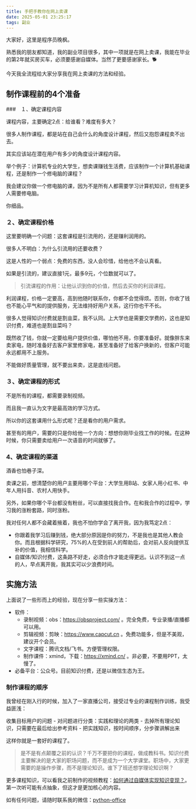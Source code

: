 ```yaml
---
title: 手把手教你在网上卖课
date: 2025-05-01 23:25:17
tags: 副业
---
```



大家好，这里是程序员晚枫。

熟悉我的朋友都知道，我的副业项目很多，其中一项就是在网上卖课，我能在毕业的第2年就买房买车，必须要感谢自媒体。当然了更要感谢家长。🐕

今天我全流程给大家分享我在网上卖课的方法和经验。

## 制作课程前的4个准备

###　１、确定课程内容

课程内容，主要确定2点：给谁看？难度有多大？

很多人制作课程，都是站在自己会什么的角度设计课程，然后又抱怨课程卖不出去。

其实应该站在潜在用户有多少的角度设计课程内容。

举个例子：计算机专业的大学生，想卖课赚钱生活费，应该制作一个计算机基础课程，还是制作一个修电脑的课程？

我会建议你做一个修电脑的课，因为不是所有人都需要学习计算机知识，但有更多人需要修电脑。

你细品。

### ２、确定课程价格

这里要明确一个问题：这套课程是引流用的，还是赚利润用的。

很多人不明白：为什么引流用的还要收费？

这是人性的一个弱点：免费的东西，没人会珍惜，给他也不会认真看。

如果是引流的，建议直接1元，最多9元，个位数就可以了。

> 引流课程的作用：让他认识到你的价值，然后去买你的利润课程。

利润课程，价格一定要高，高到他随时联系你，你都不会觉得烦。否则，你收了钱也不能心平气和的提供服务，无法维持好用户关系，这行你也干不长。

很多人觉得知识付费就是割韭菜，我不认同。上大学也是需要交学费的，这也是知识付费，难道也是割韭菜吗？

既然收了钱，你就一定要给用户提供价值，哪怕他不用，你要准备好。就像胖东来卖家电，随时准备好去客户家里修家电，甚至准备好了给客户换新的，但客户可能永远都用不上服务。

不能做好质量管理，就不要出来卖，这是底线问题。

### ３、确定课程的形式

不是所有的课程，都需要录制视频。

而且我一直认为文字是最高效的学习方式。

所以你的这套课用什么形式呢？还是看你的用户需求。

甚至有的用户，需要的只是你给他一个方向：想想你刚毕业找工作的时候。在这种时候，你只需要卖给用户一次语音的时间就够了。

### 4、确定课程的渠道

酒香也怕巷子深。

卖课之前，想清楚你的用户主要用哪个平台：大学生用B站、女家人用小红书、中年人用抖音、农村人用快手。

另外，如果你哪个平台都没有粉丝，可以直接找我合作。在和我合作的过程中，学习我的涨粉套路，同时涨粉。

我对任何人都不会藏着掖着，我也不怕你学会了离开我，因为我笃定2点：
- 你跟着我学习后赚到钱，绝大部分原因是你的努力，不是我也是其他人教会你。而且根据科学研究，75%的人在受到前人的帮助后，会对前人反向提供互补的价值，我相信科学。
- 自媒体/知识付费，这条路不好走，必须合作才能走得更远。认识不到这一点的人，早点离开我，我其实可以少浪费时间。


## 实施方法

上面说了一些形而上的经验，现在分享一些实操方法：

- 软件：
  - 录制视频：obs：https://obsproject.com/ 。完全免费，专业录播/直播都可以用。
  - 剪辑视频：剪映：https://www.capcut.cn 。免费功能多，但是不美观，建议开个会员。
  - 文字课程：腾讯文档/飞书。方便管理权限。
  - 制作课件：xmind，下载：https://xmind.cn/ 。非必要，不要用PPT，太慢了。
- 必备平台：公众号。目前知识付费，还是以微信生态为王。


### 制作课程的顺序

我曾经在刚入行的时候，加入了一家直播公司，接受过专业的课程制作训练，我受益匪浅：

收集目标用户的问题 - 对问题进行分类：实践和理论的两类 - 去掉所有理论知识，只需要在最后给出参考资料 - 把实践知识，按时间顺序，分步骤讲解出来

这样你就是一套好的课程了。

> 是不是有点颠覆之前的认识？千万不要把你的课程，做成教科书。知识付费主要解决的是大家的职场问题，而不是成为一个大学课堂。职场中，大家更需要的是操作步骤，而不是理论知识。谁下了班还想学理论知识啊？

更多课程知识，可以看我之前制作的视频教程：[如何通过自媒体实现知识变现？](https://www.bilibili.com/video/BV12V41177iM/?spm_id_from=333.1387.homepage.video_card.click&vd_source=ca20bb8763fcb18660aa74d7a87234fa)。第一次听可能有点抽象，但这才是更加核心的内容。

如有任何问题，请随时联系我的微信：[python-office](http://www.python4office.cn/wechat-qrcode/)